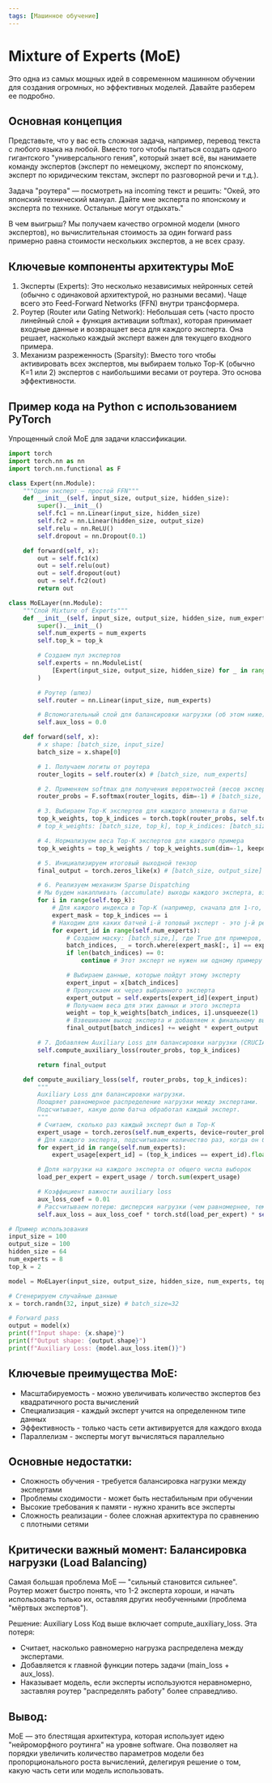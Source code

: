 ```yaml
---
tags: [Машинное обучение]
---
```


# Mixture of Experts (MoE)

Это одна из самых мощных идей в современном машинном обучении для создания огромных, но эффективных моделей. Давайте разберем ее подробно.

## Основная концепция

Представьте, что у вас есть сложная задача, например, перевод текста с любого языка на любой. Вместо того чтобы пытаться создать одного гигантского "универсального гения", который знает всё, вы нанимаете команду экспертов (эксперт по немецкому, эксперт по японскому, эксперт по юридическим текстам, эксперт по разговорной речи и т.д.).

Задача "роутера" — посмотреть на incoming текст и решить: "Окей, это японский технический мануал. Дайте мне эксперта по японскому и эксперта по технике. Остальные могут отдыхать."

В чем выигрыш? Мы получаем качество огромной модели (много экспертов), но вычислительная стоимость за один forward pass примерно равна стоимости нескольких экспертов, а не всех сразу.

## Ключевые компоненты архитектуры MoE

1. Эксперты (Experts): Это несколько независимых нейронных сетей (обычно с одинаковой архитектурой, но разными весами). Чаще всего это Feed-Forward Networks (FFN) внутри трансформера.
2. Роутер (Router или Gating Network): Небольшая сеть (часто просто линейный слой + функция активации softmax), которая принимает входные данные и возвращает веса для каждого эксперта. Она решает, насколько каждый эксперт важен для текущего входного примера.
3. Механизм разреженность (Sparsity): Вместо того чтобы активировать всех экспертов, мы выбираем только Top-K (обычно K=1 или 2) экспертов с наибольшими весами от роутера. Это основа эффективности.

## Пример кода на Python с использованием PyTorch

Упрощенный слой MoE для задачи классификации.

```python
import torch
import torch.nn as nn
import torch.nn.functional as F

class Expert(nn.Module):
    """Один эксперт — простой FFN"""
    def __init__(self, input_size, output_size, hidden_size):
        super().__init__()
        self.fc1 = nn.Linear(input_size, hidden_size)
        self.fc2 = nn.Linear(hidden_size, output_size)
        self.relu = nn.ReLU()
        self.dropout = nn.Dropout(0.1)

    def forward(self, x):
        out = self.fc1(x)
        out = self.relu(out)
        out = self.dropout(out)
        out = self.fc2(out)
        return out

class MoELayer(nn.Module):
    """Слой Mixture of Experts"""
    def __init__(self, input_size, output_size, hidden_size, num_experts, top_k=2):
        super().__init__()
        self.num_experts = num_experts
        self.top_k = top_k

        # Создаем пул экспертов
        self.experts = nn.ModuleList(
            [Expert(input_size, output_size, hidden_size) for _ in range(num_experts)]
        )

        # Роутер (шлюз)
        self.router = nn.Linear(input_size, num_experts)

        # Вспомогательный слой для балансировки нагрузки (об этом ниже)
        self.aux_loss = 0.0

    def forward(self, x):
        # x shape: [batch_size, input_size]
        batch_size = x.shape[0]

        # 1. Получаем логиты от роутера
        router_logits = self.router(x) # [batch_size, num_experts]

        # 2. Применяем softmax для получения вероятностей (весов экспертов)
        router_probs = F.softmax(router_logits, dim=-1) # [batch_size, num_experts]

        # 3. Выбираем Top-K экспертов для каждого элемента в батче
        top_k_weights, top_k_indices = torch.topk(router_probs, self.top_k, dim=-1)
        # top_k_weights: [batch_size, top_k], top_k_indices: [batch_size, top_k]

        # 4. Нормализуем веса Top-K экспертов для каждого примера
        top_k_weights = top_k_weights / top_k_weights.sum(dim=-1, keepdim=True)

        # 5. Инициализируем итоговый выходной тензор
        final_output = torch.zeros_like(x) # [batch_size, output_size]

        # 6. Реализуем механизм Sparse Dispatching
        # Мы будем накапливать (accumulate) выходы каждого эксперта, взвешенные на top_k_weights.
        for i in range(self.top_k):
            # Для каждого индекса в Top-K (например, сначала для 1-го, потом для 2-го)
            expert_mask = top_k_indices == i
            # Находим для каких батчей i-й топовый эксперт - это j-й реальный эксперт
            for expert_id in range(self.num_experts):
                # Создаем маску: [batch_size,], где True для примеров, которым нужен данный эксперт
                batch_indices, _ = torch.where(expert_mask[:, i] == expert_id)
                if len(batch_indices) == 0:
                    continue # Этот эксперт не нужен ни одному примеру в этой позиции Top-K

                # Выбираем данные, которые пойдут этому эксперту
                expert_input = x[batch_indices]
                # Пропускаем их через выбранного эксперта
                expert_output = self.experts[expert_id](expert_input)
                # Получаем веса для этих данных и этого эксперта
                weight = top_k_weights[batch_indices, i].unsqueeze(1)
                # Взвешиваем выход эксперта и добавляем к финальному выходу
                final_output[batch_indices] += weight * expert_output

        # 7. Добавляем Auxiliary Loss для балансировки нагрузки (CRUCIAL!)
        self.compute_auxiliary_loss(router_probs, top_k_indices)

        return final_output

    def compute_auxiliary_loss(self, router_probs, top_k_indices):
        """
        Auxiliary Loss для балансировки нагрузки.
        Поощряет равномерное распределение нагрузки между экспертами.
        Подсчитывает, какую долю батча обработал каждый эксперт.
        """
        # Считаем, сколько раз каждый эксперт был в Top-K
        expert_usage = torch.zeros(self.num_experts, device=router_probs.device)
        # Для каждого эксперта, подсчитываем количество раз, когда он был выбран
        for expert_id in range(self.num_experts):
            expert_usage[expert_id] = (top_k_indices == expert_id).float().sum()

        # Доля нагрузки на каждого эксперта от общего числа выборок
        load_per_expert = expert_usage / torch.sum(expert_usage)

        # Коэффициент важности auxiliary loss
        aux_loss_coef = 0.01
        # Рассчитываем потерю: дисперсия нагрузки (чем равномернее, тем лучше)
        self.aux_loss = aux_loss_coef * torch.std(load_per_expert) * self.num_experts

# Пример использования
input_size = 100
output_size = 100
hidden_size = 64
num_experts = 8
top_k = 2

model = MoELayer(input_size, output_size, hidden_size, num_experts, top_k)

# Сгенерируем случайные данные
x = torch.randn(32, input_size) # batch_size=32

# Forward pass
output = model(x)
print(f"Input shape: {x.shape}")
print(f"Output shape: {output.shape}")
print(f"Auxiliary Loss: {model.aux_loss.item()}")
```

## Ключевые преимущества MoE:
- Масштабируемость - можно увеличивать количество экспертов без квадратичного роста вычислений
- Специализация - каждый эксперт учится на определенном типе данных
- Эффективность - только часть сети активируется для каждого входа
- Параллелизм - эксперты могут вычисляться параллельно

## Основные недостатки:
- Сложность обучения - требуется балансировка нагрузки между экспертами
- Проблемы сходимости - может быть нестабильным при обучении
- Высокие требования к памяти - нужно хранить все эксперты
- Сложность реализации - более сложная архитектура по сравнению с плотными сетями

## Критически важный момент: Балансировка нагрузки (Load Balancing)

Самая большая проблема MoE — "сильный становится сильнее". Роутер может быстро понять, что 1-2 эксперта хороши, и начать использовать только их, оставляя других необученными (проблема "мёртвых экспертов").

Решение: Auxiliary Loss
Код выше включает compute_auxiliary_loss. Эта потеря:

- Считает, насколько равномерно нагрузка распределена между экспертами.
- Добавляется к главной функции потерь задачи (main_loss + aux_loss).
- Наказывает модель, если эксперты используются неравномерно, заставляя роутер "распределять работу" более справедливо.

## Вывод:

MoE — это блестящая архитектура, которая использует идею "нейроморфного роутинга" на уровне software. Она позволяет на порядки увеличить количество параметров модели без пропорционального роста вычислений, делегируя решение о том, какую часть сети или модель использовать.
